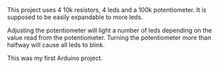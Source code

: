 This project uses 4 10k resistors, 4 leds and a 100k potentiometer. It is supposed to be easily expandable to more leds. 

Adjusting the potentiometer will light a number of leds depending on the value read from the potentiometer.  Turning the potentiometer more than halfway will cause all leds to blink.

This was my first Arduino project. 
